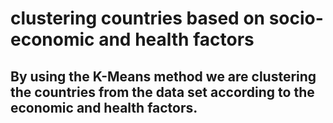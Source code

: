 # clustering countries based on socio-economic and health factors

## By using the K-Means method we are clustering the countries from the data set according to the economic and health factors. 
